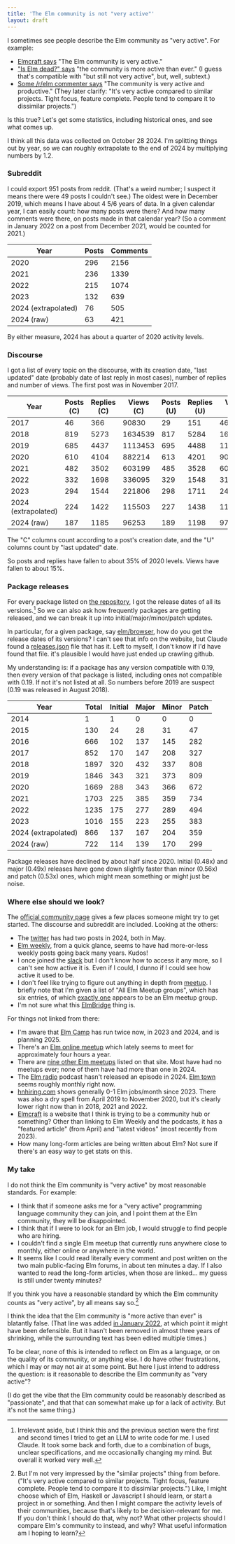 ```yaml
---
title: 'The Elm community is not "very active"'
layout: draft
---
```


I sometimes see people describe the Elm community as "very active". For example:

* [Elmcraft says](https://elmcraft.org/lore/elm-core-development) "The
Elm community is very active."
* ["Is Elm dead?" says](https://iselmdead.info/) "the community is more active than ever." (I guess that's compatible with "but still not very active", but, well, subtext.)
* [Some /r/elm commenter says](https://www.reddit.com/r/elm/comments/1g27p6a/where_is_the_elmcompiler_being_developed/lrm1pgq/) "The community is very active and productive." (They later clarify: "It's very active compared to similar projects. Tight focus, feature complete. People tend to compare it to dissimilar projects.")

Is this true? Let's get some statistics, including historical ones, and see what comes up.

I think all this data was collected on October 28 2024. I'm splitting things out by year, so we can roughly extrapolate to the end of 2024 by multiplying numbers by 1.2.

### Subreddit

I could export 951 posts from reddit. (That's a weird number; I suspect it means there were 49 posts I couldn't see.) The oldest were in December 2019, which means I have about 4 5/6 years of data. In a given calendar year, I can easily count: how many posts were there? And how many comments were there, on posts made in that calendar year? (So a comment in January 2022 on a post from December 2021, would be counted for 2021.)

| Year                | Posts | Comments |
|---------------------|-------|----------|
| 2020                | 296   | 2156     |
| 2021                | 236   | 1339     |
| 2022                | 215   | 1074     |
| 2023                | 132   | 639      |
| 2024 (extrapolated) | 76    | 505      |
| 2024 (raw)          | 63    | 421      |

By either measure, 2024 has about a quarter of 2020 activity levels.

### Discourse

I got a list of every topic on the discourse, with its creation date, "last updated" date (probably date of last reply in most cases), number of replies and number of views. The first post was in November 2017.

| Year                | Posts (C) | Replies (C) | Views (C) | Posts (U) | Replies (U) | Views (U) |
|---------------------|-----------|-------------|-----------|-----------|-------------|-----------|
| 2017                | 46        | 366         | 90830     | 29        | 151         | 46081     |
| 2018                | 819       | 5273        | 1634539   | 817       | 5284        | 1617704   |
| 2019                | 685       | 4437        | 1113453   | 695       | 4488        | 1137001   |
| 2020                | 610       | 4104        | 882214    | 613       | 4201        | 908361    |
| 2021                | 482       | 3502        | 603199    | 485       | 3528        | 608075    |
| 2022                | 332       | 1698        | 336095    | 329       | 1548        | 319918    |
| 2023                | 294       | 1544        | 221806    | 298       | 1711        | 243834    |
| 2024 (extrapolated) | 224       | 1422        | 115503    | 227       | 1438        | 116898    |
| 2024 (raw)          | 187       | 1185        | 96253     | 189       | 1198        | 97415     |

The "C" columns count according to a post's creation date, and the "U" columns count by "last updated" date.

So posts and replies have fallen to about 35% of 2020 levels. Views have fallen to about 15%.

### Package releases

For every package listed on [the repository](https://package.elm-lang.org/), I got the release dates of all its versions.[^claude] So we can also ask how frequently packages are getting released, and we can break it up into initial/major/minor/patch updates.

[^claude]: Irrelevant aside, but I think this and the previous section were the first and second times I tried to get an LLM to write code for me. I used Claude. It took some back and forth, due to a combination of bugs, unclear specifications, and me occasionally changing my mind. But overall it worked very well.

  In particular, for a given package, say [elm/browser](https://package.elm-lang.org/packages/elm/browser/), how do you get the release dates of its versions? I can't see that info on the website, but Claude found a [releases.json](https://package.elm-lang.org/packages/elm/browser/releases.json) file that has it. Left to myself, I don't know if I'd have found that file. it's plausible I would have just ended up crawling github.

My understanding is: if a package has any version compatible with 0.19, then every version of that package is listed, including ones not compatible with 0.19. If not it's not listed at all. So numbers before 2019 are suspect (0.19 was released in August 2018).

| Year                | Total | Initial | Major | Minor | Patch |
|---------------------|-------|---------|-------|-------|-------|
| 2014                | 1     | 1       | 0     | 0     | 0     |
| 2015                | 130   | 24      | 28    | 31    | 47    |
| 2016                | 666   | 102     | 137   | 145   | 282   |
| 2017                | 852   | 170     | 147   | 208   | 327   |
| 2018                | 1897  | 320     | 432   | 337   | 808   |
| 2019                | 1846  | 343     | 321   | 373   | 809   |
| 2020                | 1669  | 288     | 343   | 366   | 672   |
| 2021                | 1703  | 225     | 385   | 359   | 734   |
| 2022                | 1235  | 175     | 277   | 289   | 494   |
| 2023                | 1016  | 155     | 223   | 255   | 383   |
| 2024 (extrapolated) | 866   | 137     | 167   | 204   | 359   |
| 2024 (raw)          | 722   | 114     | 139   | 170   | 299   |

Package releases have declined by about half since 2020. Initial (0.48x) and major (0.49x) releases have gone down slightly faster than minor (0.56x) and patch (0.53x) ones, which might mean something or might just be noise.

### Where else should we look?

The [official community page](https://elm-lang.org/community) gives a few places someone might try to get started. The discourse and subreddit are included. Looking at the others:

* The [twitter](https://twitter.com/elmlang) has had two posts in 2024, both in May.
* [Elm weekly](https://www.elmweekly.nl/), from a quick glance, seems to have had more-or-less weekly posts going back many years. Kudos!
* I once joined the [slack](https://elm-lang.org/community/slack) but I don't know how to access it any more, so I can't see how active it is. Even if I could, I dunno if I could see how active it used to be.
* I don't feel like trying to figure out anything in depth from [meetup](https://www.meetup.com/topics/elm-programming/all/). I briefly note that I'm given a list of "All Elm Meetup groups", which has six entries, of which [exactly one](https://www.meetup.com/elm-gothenburg/) appears to be an Elm meetup group.
* I'm not sure what this [ElmBridge](https://github.com/elmbridge) thing is.

For things not linked from there:

* I'm aware that [Elm Camp](https://elm.camp/elm-camp-archive) has run twice now, in 2023 and 2024, and is planning 2025.
* There's an [Elm online meetup](https://meetdown.app/group/10561/Elm-Online-Meetup) which lately seems to meet for approximately four hours a year.
* There are [nine other Elm meetups](https://meetdown.app/search/elm) listed on that site. Most have had no meetups ever; none of them have had more than one in 2024.
* The [Elm radio](https://elm-radio.com/) podcast hasn't released an episode in 2024. [Elm town](https://elm.town/) seems roughly monthly right now.
* [hnhiring.com](https://hnhiring.com/trends?technologies=elm) shows generally 0-1 Elm jobs/month since 2023. There was also a dry spell from April 2019 to November 2020, but it's clearly lower right now than in 2018, 2021 and 2022.
* [Elmcraft](https://elmcraft.org/) is a website that I think is trying to be a community hub or something? Other than linking to Elm Weekly and the podcasts, it has a "featured article" (from April) and "latest videos" (most recently from 2023).
* How many long-form articles are being written about Elm? Not sure if there's an easy way to get stats on this.

### My take

I do not think the Elm community is "very active" by most reasonable standards. For example:

* I think that if someone asks me for a "very active" programming language community they can join, and I point them at the Elm community, they will be disappointed.
* I think that if I were to look for an Elm job, I would struggle to find people who are hiring.
* I couldn't find a single Elm meetup that currently runs anywhere close to monthly, either online or anywhere in the world.
* It seems like I could read literally every comment and post written on the two main public-facing Elm forums, in about ten minutes a day. If I also wanted to read the long-form articles, when those are linked... my guess is still under twenty minutes?

If you think you have a reasonable standard by which the Elm community counts as "very active", by all means say so.[^similar]

[^similar]: But I'm not very impressed by the "similar projects" thing from before. ("It's very active compared to similar projects. Tight focus, feature complete. People tend to compare it to dissimilar projects.") Like, I might choose which of Elm, Haskell or Javascript I should learn, or start a project in or something. And then I might compare the activity levels of their communities, because that's likely to be decision-relevant for me. If you don't think I should do that, why not? What other projects should I compare Elm's community to instead, and why? What useful information am I hoping to learn?

I think the idea that the Elm community is "more active than ever" is blatantly false. (That line was added [in January 2022](https://github.com/sylbru/is-elm-dead/commit/4d23790b00f6b2ec86caaaeb3895f92d4168d4d2), at which point it might have been defensible. But it hasn't been removed in almost three years of shrinking, while the surrounding text has been edited multiple times.)

To be clear, none of this is intended to reflect on Elm as a language, or on the quality of its community, or anything else. I do have other frustrations, which I may or may not air at some point. But here I just intend to address the question: is it reasonable to describe the Elm community as "very active"?

(I do get the vibe that the Elm community could be reasonably described as "passionate", and that that can somewhat make up for a lack of activity. But it's not the same thing.)
